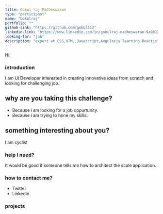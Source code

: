 ```yaml
---
title: Gokul raj Madheswaran
type: "participant"
name: "Gokulraj"
portfolio: ""
github-link: "https://github.com/gokul112"
linkedin-link: "https://www.linkedin.com/in/gokulraj-madheswaran-9a0612b7/"
looking-for: "job"
description: "expert at CSS,HTML,Javascript,Angularjs learning Reactjs"
---
```


Hi! 

### introduction

I am UI Developer interested in creating innovative ideas from scratch and looking for challenging job.

## why are you taking this challenge?

- Because i am looking for a job oppurtunity.
- Because i am trying to hone my skills.

## something interesting about you?

I am cyclist 

### help I need?

It would be good if someone tells me how to architect the scale application.

### how to contact me?

- Twitter
- LinkedIn

### projects


